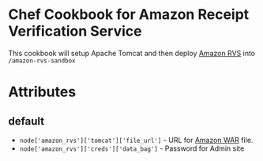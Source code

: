 # Chef Cookbook for Amazon Receipt Verification Service

This cookbook will setup Apache Tomcat and then deploy 
[Amazon RVS](https://developer.amazon.com/public/apis/earn/in-app-purchasing/docs-v2/verifying-receipts-in-iap#setting-up-rvs) into `/amazon-rvs-sandbox`


# Attributes

## default

- `node['amazon_rvs']['tomcat']['file_url']` - URL for [Amazon WAR](https://developer.amazon.com/public/resources/development-tools/sdk) file.
- `node['amazon_rvs']['creds']['data_bag']` - Password for Admin site
